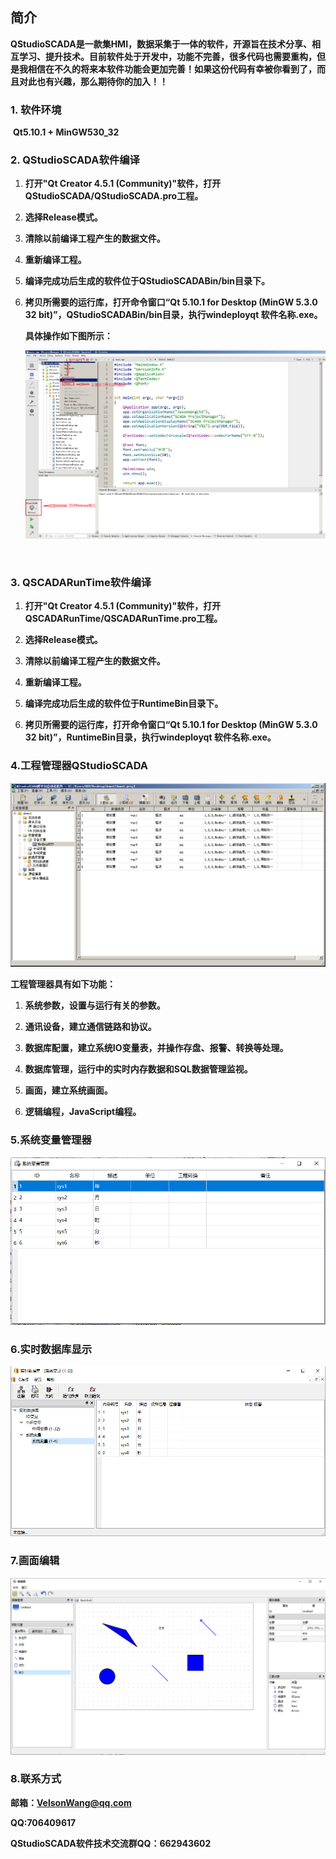 ## 简介

​	**QStudioSCADA是一款集HMI，数据采集于一体的软件，开源旨在技术分享、相互学习、提升技术。目前软件处于开发中，功能不完善，很多代码也需要重构，但是我相信在不久的将来本软件功能会更加完善！如果这份代码有幸被你看到了，而且对此也有兴趣，那么期待你的加入！！**



### 1. 软件环境

​	**Qt5.10.1 + MinGW530_32**



### 2. QStudioSCADA软件编译	

 1. **打开"Qt Creator 4.5.1 (Community)"软件，打开QStudioSCADA/QStudioSCADA.pro工程。**

 2. **选择Release模式。**

 3. **清除以前编译工程产生的数据文件。**

 4. **重新编译工程。**

 5. **编译完成功后生成的软件位于QStudioSCADABin/bin目录下。**

 6. **拷贝所需要的运行库，打开命令窗口“Qt 5.10.1 for Desktop (MinGW 5.3.0 32 bit)”，QStudioSCADABin/bin目录，执行windeployqt 软件名称.exe。**

    **具体操作如下图所示：**

    ![buildQStudioSCADA](md/buildQStudioSCADA.png)

​	

### 3. QSCADARunTime软件编译

1. **打开"Qt Creator 4.5.1 (Community)"软件，打开QSCADARunTime/QSCADARunTime.pro工程。**

2. **选择Release模式。**

3. **清除以前编译工程产生的数据文件。**

4. **重新编译工程。**

5. **编译完成功后生成的软件位于RuntimeBin目录下。**

6. **拷贝所需要的运行库，打开命令窗口“Qt 5.10.1 for Desktop (MinGW 5.3.0 32 bit)”，RuntimeBin目录，执行windeployqt 软件名称.exe。**

   

### 4.工程管理器QStudioSCADA

![ProjectManager](md/_projectman_1546500878_8823.png)

**工程管理器具有如下功能：**

1. **系统参数，设置与运行有关的参数。**

2. **通讯设备，建立通信链路和协议。**

3. **数据库配置，建立系统IO变量表，并操作存盘、报警、转换等处理。**

4. **数据库管理，运行中的实时内存数据和SQL数据管理监视。**

5. **画面，建立系统画面。**

6. **逻辑编程，JavaScript编程。**

    

### 5.系统变量管理器

![SystemVariableManager](md/SystemVariableManager.png)



### 6.实时数据库显示

![RTDBView](md/RTDBView.png)



### 7.画面编辑

![GraphPageEdit](md/GraphPageEdit.png)



### 8.联系方式

**邮箱：VelsonWang@qq.com**

**QQ:706409617**

**QStudioSCADA软件技术交流群QQ：662943602**

